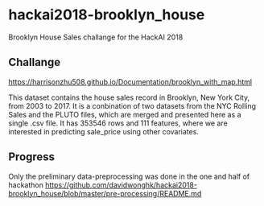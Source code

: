# hackai2018-brooklyn_house
Brooklyn House Sales challange for the HackAI 2018

## Challange
https://harrisonzhu508.github.io/Documentation/brooklyn_with_map.html

This dataset contains the house sales record in Brooklyn, New York City, from 2003 to 2017. It is a conbination of two datasets from the NYC Rolling Sales and the PLUTO files, which are merged and presented here as a single .csv file. It has 353546 rows and 111 features, where we are interested in predicting sale_price using other covariates.



## Progress
Only the preliminary data-preprocessing was done in the one and half of hackathon
https://github.com/davidwonghk/hackai2018-brooklyn_house/blob/master/pre-processing/README.md

